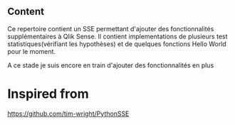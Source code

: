 ## Content

Ce repertoire contient un SSE permettant d'ajouter des fonctionnalités supplémentaires à Qlik Sense. Il contient implementations de plusieurs test statistiques(vérifiant les hypothèses) et de quelques fonctions Hello World pour le moment.


A ce stade je suis encore en train d'ajouter des fonctionnalités en plus


# Inspired from

https://github.com/tim-wright/PythonSSE

